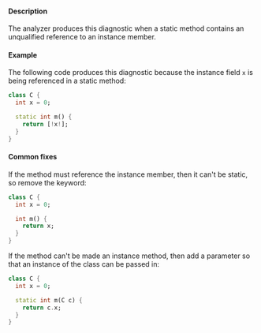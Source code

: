 #### Description

The analyzer produces this diagnostic when a static method contains an
unqualified reference to an instance member.

#### Example

The following code produces this diagnostic because the instance field `x`
is being referenced in a static method:

```dart
class C {
  int x = 0;

  static int m() {
    return [!x!];
  }
}
```

#### Common fixes

If the method must reference the instance member, then it can't be static,
so remove the keyword:

```dart
class C {
  int x = 0;

  int m() {
    return x;
  }
}
```

If the method can't be made an instance method, then add a parameter so
that an instance of the class can be passed in:

```dart
class C {
  int x = 0;

  static int m(C c) {
    return c.x;
  }
}
```